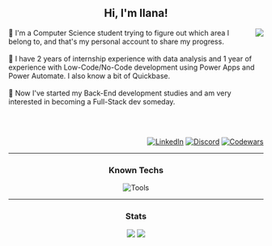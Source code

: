 <div align = "center">

## Hi, I'm Ilana!

</div>

<div align = "center">
<img align = "right" src = "https://github.com/morwai/morwai/blob/main/giffrieren.webp">
</div>
<div align = "left">
🌿 I'm a Computer Science student trying to figure out which area I belong to, and that's my personal account to share my progress.
<br><br>
📖 I have 2 years of internship experience with data analysis and 1 year of experience with Low-Code/No-Code development using Power Apps and Power Automate. I also know a bit of Quickbase.
<br><br>
🪼 Now I've started my Back-End development studies and am very interested in becoming a Full-Stack dev someday.
</div>

<br><br>

<div align = "right">

[![LinkedIn](https://img.shields.io/badge/LinkedIn-0077B5?style=for-the-badge&logo=linkedin&logoColor=white)](https://www.linkedin.com/in/ilana-morgon/)
[![Discord](https://img.shields.io/badge/Discord-7289DA?style=for-the-badge&logo=discord&logoColor=white)](https://discord.gg/3yaZdxHv)
[![Codewars](https://img.shields.io/badge/Codewars-FC6b03?logo=codewars&logoColor=white&style=for-the-badge)](https://www.codewars.com/users/catppuccino)

</div>

<hr/>

<div align = "center">

### Known Techs

![Tools](https://skillicons.dev/icons?i=java,python,mysql,html,css,figma,git,github)

<hr/>

### Stats

<img src = "https://github-readme-stats.vercel.app/api?username=morwai&theme=blueberry&show_icons=true&hide_border=true&count_private=true">
<img src= "https://github-readme-stats.vercel.app/api/top-langs/?username=morwai&theme=blueberry&show_icons=true&hide_border=true&layout=compact">

</div>

